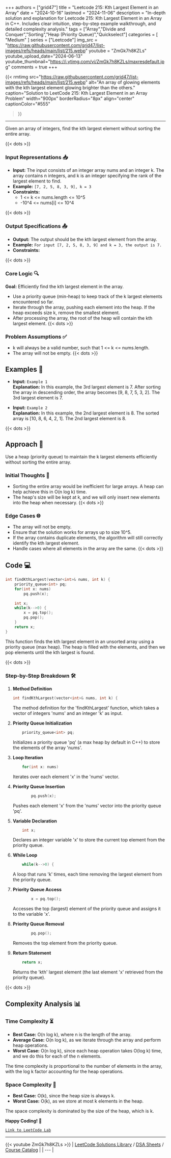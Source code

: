 
+++
authors = ["grid47"]
title = "Leetcode 215: Kth Largest Element in an Array"
date = "2024-10-16"
lastmod = "2024-11-06"
description = "In-depth solution and explanation for Leetcode 215: Kth Largest Element in an Array in C++. Includes clear intuition, step-by-step example walkthrough, and detailed complexity analysis."
tags = ["Array","Divide and Conquer","Sorting","Heap (Priority Queue)","Quickselect"]
categories = [
    "Medium"
]
series = ["Leetcode"]
img_src = "https://raw.githubusercontent.com/grid47/list-images/refs/heads/main/list/215.webp"
youtube = "ZmGk7h8KZLs"
youtube_upload_date="2024-06-13"
youtube_thumbnail="https://i.ytimg.com/vi/ZmGk7h8KZLs/maxresdefault.jpg"
comments = true
+++


{{< rmtimg 
    src="https://raw.githubusercontent.com/grid47/list-images/refs/heads/main/list/215.webp" 
    alt="An array of glowing elements with the kth largest element glowing brighter than the others."
    caption="Solution to LeetCode 215: Kth Largest Element in an Array Problem"
    width="900px"
    borderRadius="8px"
    align="center" 
    captionColor="#555"
>}}
---
Given an array of integers, find the kth largest element without sorting the entire array.
<!--more-->
{{< dots >}}
### Input Representations 📥
- **Input:** The input consists of an integer array nums and an integer k. The array contains n integers, and k is an integer specifying the rank of the largest element to find.
- **Example:** `[7, 2, 5, 8, 3, 9], k = 3`
- **Constraints:**
	- 1 <= k <= nums.length <= 10^5
	- -10^4 <= nums[i] <= 10^4

{{< dots >}}
### Output Specifications 📤
- **Output:** The output should be the kth largest element from the array.
- **Example:** `For input [7, 2, 5, 8, 3, 9] and k = 3, the output is 7.`
- **Constraints:**

{{< dots >}}
### Core Logic 🔍
**Goal:** Efficiently find the kth largest element in the array.

- Use a priority queue (min-heap) to keep track of the k largest elements encountered so far.
- Iterate through the array, pushing each element into the heap. If the heap exceeds size k, remove the smallest element.
- After processing the array, the root of the heap will contain the kth largest element.
{{< dots >}}
### Problem Assumptions ✅
- k will always be a valid number, such that 1 <= k <= nums.length.
- The array will not be empty.
{{< dots >}}
## Examples 🧩
- **Input:** `Example 1`  \
  **Explanation:** In this example, the 3rd largest element is 7. After sorting the array in descending order, the array becomes [9, 8, 7, 5, 3, 2]. The 3rd largest element is 7.

- **Input:** `Example 2`  \
  **Explanation:** In this example, the 2nd largest element is 8. The sorted array is [10, 8, 6, 4, 2, 1]. The 2nd largest element is 8.

{{< dots >}}
## Approach 🚀
Use a heap (priority queue) to maintain the k largest elements efficiently without sorting the entire array.

### Initial Thoughts 💭
- Sorting the entire array would be inefficient for large arrays. A heap can help achieve this in O(n log k) time.
- The heap's size will be kept at k, and we will only insert new elements into the heap when necessary.
{{< dots >}}
### Edge Cases 🌐
- The array will not be empty.
- Ensure that the solution works for arrays up to size 10^5.
- If the array contains duplicate elements, the algorithm will still correctly identify the kth largest element.
- Handle cases where all elements in the array are the same.
{{< dots >}}
## Code 💻
```cpp
int findKthLargest(vector<int>& nums, int k) {
    priority_queue<int> pq;
    for(int x: nums)
        pq.push(x);
    
    int x;
    while(k-->0) {
        x = pq.top();
        pq.pop();
    }
    return x;
}
```

This function finds the kth largest element in an unsorted array using a priority queue (max heap). The heap is filled with the elements, and then we pop elements until the kth largest is found.

{{< dots >}}
### Step-by-Step Breakdown 🛠️
1. **Method Definition**
	```cpp
	int findKthLargest(vector<int>& nums, int k) {
	```
	The method definition for the 'findKthLargest' function, which takes a vector of integers 'nums' and an integer 'k' as input.

2. **Priority Queue Initialization**
	```cpp
	    priority_queue<int> pq;
	```
	Initializes a priority queue 'pq' (a max heap by default in C++) to store the elements of the array 'nums'.

3. **Loop Iteration**
	```cpp
	    for(int x: nums)
	```
	Iterates over each element 'x' in the 'nums' vector.

4. **Priority Queue Insertion**
	```cpp
	        pq.push(x);
	```
	Pushes each element 'x' from the 'nums' vector into the priority queue 'pq'.

5. **Variable Declaration**
	```cpp
	    int x;
	```
	Declares an integer variable 'x' to store the current top element from the priority queue.

6. **While Loop**
	```cpp
	    while(k-->0) {
	```
	A loop that runs 'k' times, each time removing the largest element from the priority queue.

7. **Priority Queue Access**
	```cpp
	        x = pq.top();
	```
	Accesses the top (largest) element of the priority queue and assigns it to the variable 'x'.

8. **Priority Queue Removal**
	```cpp
	        pq.pop();
	```
	Removes the top element from the priority queue.

9. **Return Statement**
	```cpp
	    return x;
	```
	Returns the 'kth' largest element (the last element 'x' retrieved from the priority queue).

{{< dots >}}
## Complexity Analysis 📊
### Time Complexity ⏳
- **Best Case:** O(n log k), where n is the length of the array.
- **Average Case:** O(n log k), as we iterate through the array and perform heap operations.
- **Worst Case:** O(n log k), since each heap operation takes O(log k) time, and we do this for each of the n elements.

The time complexity is proportional to the number of elements in the array, with the log k factor accounting for the heap operations.

### Space Complexity 💾
- **Best Case:** O(k), since the heap size is always k.
- **Worst Case:** O(k), as we store at most k elements in the heap.

The space complexity is dominated by the size of the heap, which is k.

**Happy Coding! 🎉**


[`Link to LeetCode Lab`](https://leetcode.com/problems/kth-largest-element-in-an-array/description/)

---
{{< youtube ZmGk7h8KZLs >}}
| [LeetCode Solutions Library](https://grid47.xyz/leetcode/) / [DSA Sheets](https://grid47.xyz/sheets/) / [Course Catalog](https://grid47.xyz/courses/) |
| --- |
